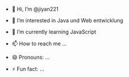 - 👋 Hi, I’m @jiyan221
- 👀 I’m interested in Java und Web entwicklung
- 🌱 I’m currently learning JavaScript

- 📫 How to reach me ...
- 😄 Pronouns: ...
- ⚡ Fun fact: ...

<!---
jiyan221/jiyan221 is a ✨ special ✨ repository because its `README.md` (this file) appears on your GitHub profile.
You can click the Preview link to take a look at your changes.
--->
